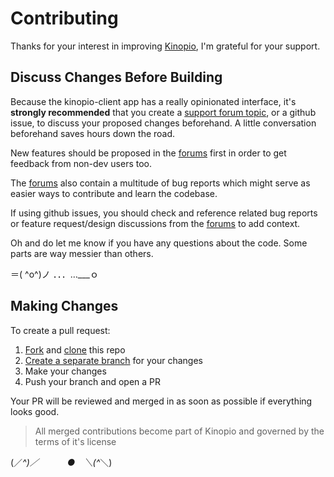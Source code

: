 # Contributing

Thanks for your interest in improving [Kinopio](https://kinopio.club), I'm grateful for your support.

## Discuss Changes Before Building

Because the kinopio-client app has a really opinionated interface, it's **strongly recommended** that you create a [support forum topic](https://club.kinopio.club), or a github issue, to discuss your proposed changes beforehand. A little conversation beforehand saves hours down the road.

New features should be proposed in the [forums]((https://club.kinopio.club)) first in order to get feedback from non-dev users too.

The [forums]((https://club.kinopio.club)) also contain a multitude of bug reports which might serve as easier ways to contribute and learn the codebase.

If using github issues, you should check and reference related bug reports or feature request/design discussions from the [forums]((https://club.kinopio.club)) to add context.

Oh and do let me know if you have any questions about the code. Some parts are way messier than others.

＝( ^o^)ノ ．．．…___ｏ

## Making Changes

To create a pull request:

1. [Fork](https://docs.github.com/en/github/getting-started-with-github/fork-a-repo) and [clone](https://docs.github.com/en/github/creating-cloning-and-archiving-repositories/cloning-a-repository) this repo
2. [Create a separate branch](https://docs.github.com/en/desktop/contributing-and-collaborating-using-github-desktop/managing-branches) for your changes
3. Make your changes
4. Push your branch and open a PR

Your PR will be reviewed and merged in as soon as possible if everything looks good.

> All merged contributions become part of Kinopio and governed by the terms of it's license

(／_^)／ 　　　●　＼(^_＼)
